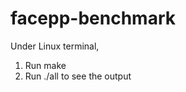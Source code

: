 facepp-benchmark
================

Under Linux terminal,
1. Run make
2. Run ./all to see the output
